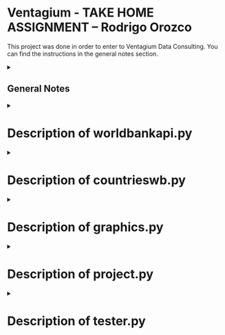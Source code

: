 # Ventagium - TAKE HOME ASSIGNMENT – Rodrigo Orozco

This project was done in order to enter to Ventagium Data Consulting.
You can find the instructions in the general notes section.

<details><summary><h2>General Notes</h2></summary>
<p>

## Activate virtual env and check if pip is up-to-day
```
source env/bin/activate
python3 -m pip install --upgrade pip
```

## Instructions
Crear un pipeline con Python, el cual debe: 

1. Extraer los datos correspondientes al total de población de cada país a través de los años usando la API JSON de Indicadores del Banco Mundial.  
[Documentación](https://datahelpdesk.worldbank.org/knowledgebase/articles/889392-about-the-indicators-api-documentation)
[URL para extraer información sobre totales de población](http://api.worldbank.org/v2/country/all/indicator/SP.POP.TOTL?format=json)

 > Puedes usar el parámetro page=n para obtener la página número n. 

2. Almacenar los datos extraídos en un objeto DataFrame de la librería Pandas.
3. Presenta la información importante que hayas encontrado sobre la población de cada país usando los modelos que creas más convenientes.  
4. Analizar los resultados y proporcionar conclusiones generales sobre el desempeño de los modelos que utilizaste. Siéntete libre de usar herramientas de visualización de datos para presentar tus resultados. 

> Haz tu mejor esfuerzo para crear código simple, leíble, eficiente, modular y de preferencia basado en objetos. Debes enviar tu código y resultados al correo guillermo.carsolio@ventagium.com 1 día antes de tu entrevista. 

</p>
</details>

<details><summary><h1>Description of worldbankapi.py</h1></summary>
<p>

## WorldBankAPI class
This file contains the WorldBankAPI class to connect to The World Bank API that allows for the search and retrieval of the public, Bank documents available in the Documents & Reports site.  Records can be retrieved in a format useful for research and for inclusion in web sites outside of Documents & Reports and the World Bank. To read more about it, visit [World Bank API documentation](https://datahelpdesk.worldbank.org/knowledgebase/articles/889392-about-the-indicators-api-documentation)

## Methods of the World Bank API class
The class WorldBankAPI() recieves the country code to work.
It contains several methods that allows us to consult the following indicators about the country given as the parameter and also need the ISOcode of the country.

1. To consult the population use:
```
get_population(country_code)
```

2. To consult the Gross Domestic Product (GPD) use:
```
get_gdp_per_capita(country_code)
```

3. To consult the health expenditure per capita use:
```
get_health_exp_per_capita(country_code)
```

4. To consult the inflation rate per year  use:
```
get_inflation(self, country_code)
```

5. To consult the unamployment (% of total labor force) use:
```
get_unemployment(country_code)
```

6. To consult the Foreign Direct Investment (FDI) use:
```
get_fdi_data(country_code)
```

For the purpouse of the task, the most important method is:
````
get_all_data(country_code, country_name)
````
It allows us to retrieve all the data from the previous methods, generates a dataframe and saves them into a CSV file.

</p>
</details>

<details><summary><h1>Description of countrieswb.py</h1></summary>
<p>
The file counstrieswb.py only stores a single class and it is used to consult and create the list with tuples of all the continent and territories.
The method inside this get_countries() retourns a list of tuples, it is useful because we have the relationship between the name and the isocode.
</p>
</details>

<details><summary><h1>Description of graphics.py</h1></summary>
<p>
Its purpose is to plot charts using the dataframes created in the for cicle using the worldbankapi class.
> The charts are being store in the charts directory.

There are four classes that generate charts.

<h2> 1. Population chart class </h2>

It generates a circle chart using the dataframe with all the countries. It only need the dataframe to work, in the project, it is being used like that:
```
PopulationChart(df_all)
population_chart.plot()
```
Example of the chart generated:
<p align="center">
  <img src="charts/population_chart.png" width="50%" alt="population chart">
</p>

<h2> 2. GDP bar chart </h2>

It generates a bar chart using the dataframe with all the countries. It needs the dataframe to work and the starting year to show. In the project, it is being used like that:
```
gdp_chart = GDPChart(df_all, 2016)
gdp_chart.plot()
```
Example of the chart generated:
<p align="center">
  <img src="charts/gpd_chart.png" width="50%" alt="gdp chart">
</p>

<h2> 3. Unemployment line chart </h2>

It generates a line chart using the dataframe with all the countries. It only needs the dataframe to work. In the project, it is being used like that:
```
unemployment_chart = UnemploymentChart(df_all)
unemployment_chart.plot()
```
Example of the chart generated:
<p align="center">
  <img src="charts/unemployment_chart.png" width="50%" alt="unemployment chart">
</p>

<h2> 4. FDI vs Inflation Chart </h2>

It generates a scatter chart using the dataframe with all the countries. You need to type as parameters the dataframe, the country and the start year (In this case the start year is not needed because it was declared in graphics.py as 2000). In the project, it is being used like that:
```
chart = FDIInflationChart(df_all, 'Mexico')
chart.plot()
```
Example of the chart generated:
<p align="center">
  <img src="charts/fdi_inflation_chart.png" width="50%" alt="FDI vs inflation chart">
</p>
>Note: Remeber that this graphic is only for one country.

</p>
</details>

<details><summary><h1>Description of project.py</h1></summary>
<p>
Project.py is the main file of the project because it is responsible of run the classes and methods needed to achieve the goal descrived in the instructions.

Basically, at this moment is calling the CountriesWBAPI class to get all the countries as a list of tuples and use it to iterate a for cicle using the name of the country and the code. Inside this cicle the WorldBankAPI class is called to generate all the data from the country list.
> Currently the cicle is stoping with a count of 9 countries, because of testing purpouses.
   
</p>
</details>

<details><summary><h1>Description of tester.py</h1></summary>
<p>
The tester.py file 
</p>
</details>